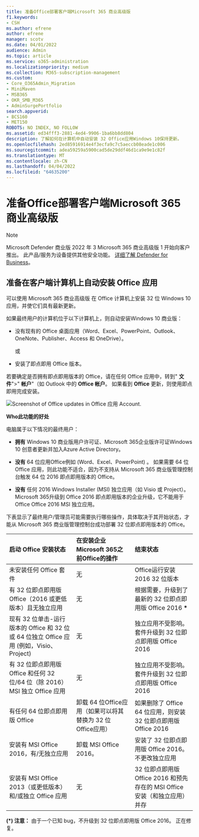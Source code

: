```yaml
---
title: 准备Office部署客户端Microsoft 365 商业高级版
f1.keywords:
- CSH
ms.author: efrene
author: efrene
manager: scotv
ms.date: 04/01/2022
audience: Admin
ms.topic: article
ms.service: o365-administration
ms.localizationpriority: medium
ms.collection: M365-subscription-management
ms.custom:
- Core_O365Admin_Migration
- MiniMaven
- MSB365
- OKR_SMB_M365
- AdminSurgePortfolio
search.appverid:
- BCS160
- MET150
ROBOTS: NO INDEX, NO FOLLOW
ms.assetid: ed34fff3-2881-4ed4-9906-1ba6bb8dd804
description: 了解如何在计算机中自动安装 32 Office应用Windows 10保持更新。
ms.openlocfilehash: 2ed85916914e4f3ecfa9c7c5aeccb08eade1c006
ms.sourcegitcommit: adea59259a5900cad5de29ddf46d1ca9e9e1c82f
ms.translationtype: MT
ms.contentlocale: zh-CN
ms.lasthandoff: 04/04/2022
ms.locfileid: "64635200"
---
```

# <a name="prepare-for-office-client-deployment-by-microsoft-365-business-premium"></a>准备Office部署客户端Microsoft 365 商业高级版

> [!NOTE]
> Microsoft Defender 商业版 2022 年 3 Microsoft 365 商业高级版 1 开始向客户推出。 此产品/服务为设备提供其他安全功能。 [详细了解 Defender for Business](../security/defender-business/mdb-overview.md)。

## <a name="prepare-to-automatically-install-office-apps-to-client-computers"></a>准备在客户端计算机上自动安装 Office 应用

可以使用 Microsoft 365 商业高级版 在 Office 计算机上安装 32 位 Windows 10 应用，并使它们具有最新更新。
  
如果最终用户的计算机位于以下计算机上，则自动安装Windows 10 商业版：
  
- 没有现有的 Office 桌面应用（Word、Excel、PowerPoint、Outlook、OneNote、Publisher、Access 和 OneDrive）。
    
    或
    
- 安装了即点即用 Office 版本。
    
若要确定是否拥有即点即用版本的 Office，请在任何 Office 应用中，转到" **文件**"\>" **帐户**"（如 Outlook 中的 **Office 帐户**。 如果看到 **Office** 更新，则使用即点即用完成安装。 
  
![Screenshot of Office updates in Office 应用 Account.](./../media/e3439380-fa43-4ed6-ae5d-64851c297df5.png)
  
 **Who此功能的好处**
  
电脑属于以下情况的最终用户：
  
- **拥有** Windows 10 商业版用户许可证、Microsoft 365企业版许可证Windows 10 创意者更新并加入Azure Active Directory。 
    
- **没有** 64 位应用Office例如 (Word、Excel、PowerPoint) 。 如果需要 64 位 Office 应用，则此功能不适合，因为不支持从 Microsoft 365 商业版管理控制台触发 64 位 2016 即点即用版本的 Office。 
    
- **没有** 任何 2016 Windows Installer (MSI) 独立应用（如 Visio 或 Project）。 Microsoft 365升级到 Office 2016 即点即用版本的企业升级，它不能用于 Office Office 2016 MSI 独立应用。 
    
下表显示了最终用户/管理员可能需要执行哪些操作，具体取决于其开始状态，才能从 Microsoft 365 商业版管理控制台成功部署 32 位即点即用版本的 Office。<br/>


|启动 Office 安装状态|在安装企业Microsoft 365之前Office的操作|结束状态|
|:-----|:-----|:-----|
|未安装任何 Office 套件  |无  |Office运行安装 2016 32 位版本  |
|有 32 位即点即用版 Office（2016 或更低版本）且无独立应用  |无  |根据需要，升级到了最新的 32 位即点即用版 Office 2016 **\*** |
|现有 32 位单击-运行版本的 Office 和 32 位或 64 位独立 Office 应用 (例如，Visio、Project)   |无  |独立应用不受影响。 套件升级到 32 位即点即用版 Office 2016  |
|有 32 位即点即用版 Office 和任何 32 位/64 位（除 2016）MSI 独立 Office 应用  |无  |独立应用不受影响。 套件升级到 32 位即点即用版 Office 2016  |
|有任何 64 位即点即用版 Office  |卸载 64 位Office应用（如果可以将其替换为 32 位 Office应用）  |如果删除了 Office 64 位应用，则安装 32 位即点即用版 Office 2016  |
|安装有 MSI Office 2016，有/无独立应用  |卸载 MSI Office 2016。  |安装了 32 位即点即用版 Office 2016。不更改独立应用  |
|安装有 MSI Office 2013（或更低版本）和/或独立 Office 应用  |无  |32 位即点即用版 Office 2016 和预先存在的 MSI Office 安装（和独立应用）并存  |
   
 **(\*) 注意：** 由于一个已知 bug，不升级到 32 位即点即用版 Office 2016。 正在修复。 
  
